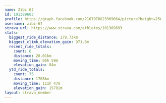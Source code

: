 ```yaml
---
name: Zibi 67
id: 101389603
profile: https://graph.facebook.com/2167978823369064/picture?height=256&width=256
username: zibi-67
strava_url: https://www.strava.com/athletes/101389603
stats:
  biggest_ride_distance: 179.73km
  biggest_climb_elevation_gain: 971.6m
  recent_ride_totals:
    count: 6
    distance: 28.01km
    moving_time: 05h 59m
    elevation_gain: 84m
  ytd_ride_totals:
    count: 75
    distance: 1708km
    moving_time: 111h 47m
    elevation_gain: 15791m
layout: strava_member
--- 
```

